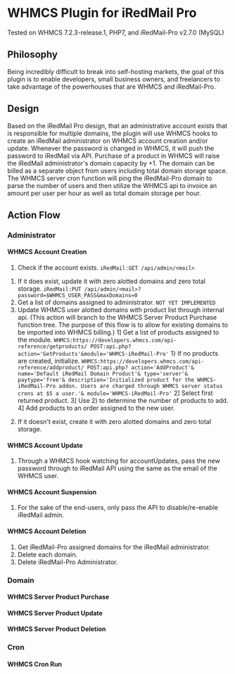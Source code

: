 # WHMCS Plugin for iRedMail Pro
Tested on WHMCS 7.2.3-release.1, PHP7, and iRedMail-Pro v2.7.0 (MySQL)

## Philosophy
Being incredibly difficult to break into self-hosting markets, the goal of this plugin is to enable developers, small business owners, and freelancers to take advantage of the powerhouses that are WHMCS and iRedMail-Pro.

## Design
Based on the iRedMail Pro design, that an administrative account exists that is responsible for multiple domains, the plugin will use WHMCS hooks to create an iRedMail administrator on WHMCS account creation and/or update. Whenever the password is changed in WHMCS, it will push the password to iRedMail via API.
Purchase of a product in WHMCS will raise the iRedMail administrator's domain capacity by +1. The domain can be billed as a separate object from users including total domain storage space.
The WHMCS server cron function will ping the iRedMail-Pro domain to parse the number of users and then utilize the WHMCS api to invoice an amount per user per hour as well as total domain storage per hour.

## Action Flow
### Administrator
#### WHMCS Account Creation
1. Check if the account exists. `iRedMail:GET /api/admin/<mail>`
  1) If it does exist, update it with zero alotted domains and zero total storage. `iRedMail:PUT /api/admin/<mail>?password=$WHMCS_USER_PASS&maxDomains=0`
  2) Get a list of domains assigned to administrator. `NOT YET IMPLEMENTED`
  3) Update WHMCS user alotted domains with product list through internal api. (This action will branch to the WHMCS Server Product Purchase function tree. The purpose of this flow is to allow for existing domains to be imported into WHMCS billing.)
   1] Get a list of products assigned to the module. `WHMCS:https://developers.whmcs.com/api-reference/getproducts/ POST:api.php?action='GetProducts'&module='WHMCS-iRedMail-Pro'`
    1} If no products are created, initialize.
    ```
    WHMCS:https://developers.whmcs.com/api-reference/addproduct/
    POST:api.php?
    action='AddProduct'&
    name='Default iRedMail Domain Product'&
    type='server'&
    paytype='free'&
    description='Initialized product for the WHMCS-iRedMail-Pro addon. Users are charged through WHMCS server status crons at $5 a user.'&
    module='WHMCS-iRedMail-Pro'
    ```
   2] Select first returned product.
   3] Use 2) to determine the number of products to add.
   4] Add products to an order assigned to the new user.
2. If it doesn't exist, create it with zero alotted domains and zero total storage.

#### WHMCS Account Update
1. Through a WHMCS hook watching for accountUpdates, pass the new password through to iRedMail API using the same <mail> as the email of the WHMCS user.

#### WHMCS Account Suspension
1. For the sake of the end-users, only pass the API to disable/re-enable iRedMail admin.

#### WHMCS Account Deletion
1. Get iRedMail-Pro assigned domains for the iRedMail administrator.
2. Delete each domain.
3. Delete iRedMail-Pro Administrator.


### Domain
#### WHMCS Server Product Purchase

#### WHMCS Server Product Update

#### WHMCS Server Product Deletion


### Cron
#### WHMCS Cron Run
